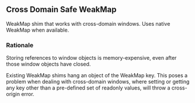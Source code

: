 Cross Domain Safe WeakMap
-------------------------

WeakMap shim that works with cross-domain windows. Uses native WeakMap when available.

### Rationale

Storing references to window objects is memory-expensive, even after those window objects have closed.

Existing WeakMap shims hang an object of the WeakMap key. This poses a problem when dealing with cross-domain windows, where setting or getting any key other than a pre-defined set of readonly values, will throw a cross-origin error.
